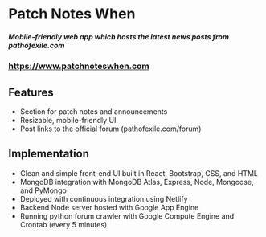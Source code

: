 # Patch Notes When

##### Mobile-friendly web app which hosts the latest news posts from pathofexile.com

### https://www.patchnoteswhen.com

## Features
* Section for patch notes and announcements
* Resizable, mobile-friendly UI
* Post links to the official forum (pathofexile.com/forum)

## Implementation
* Clean and simple front-end UI built in React, Bootstrap, CSS, and HTML
* MongoDB integration with MongoDB Atlas, Express, Node, Mongoose, and PyMongo
* Deployed with continuous integration using Netlify
* Backend Node server hosted with Google App Engine
* Running python forum crawler with Google Compute Engine and Crontab (every 5 minutes)
